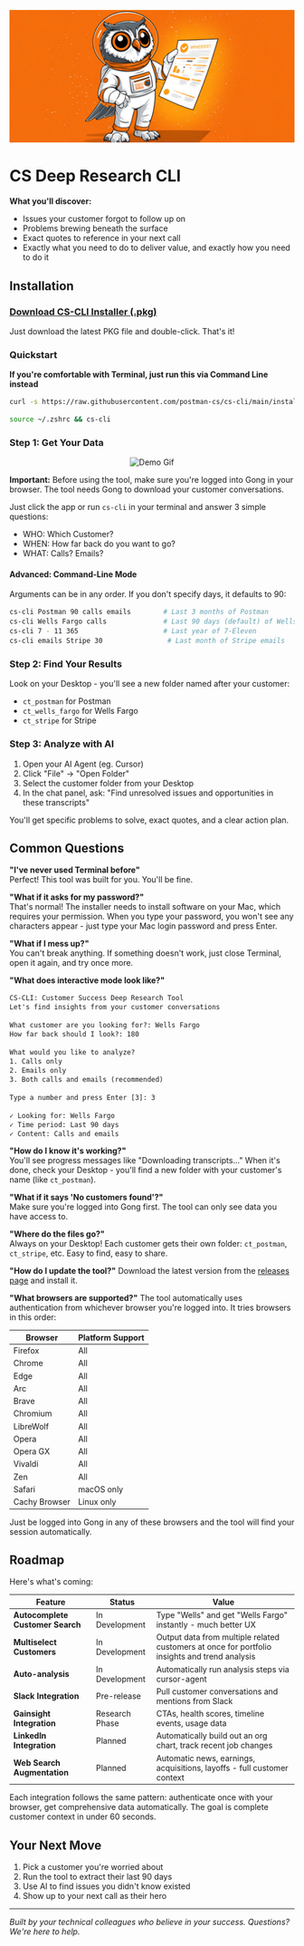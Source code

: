 ![CS-Transcript-CLI Banner](banner.jpg)

# CS Deep Research CLI

**What you'll discover:**
- Issues your customer forgot to follow up on
- Problems brewing beneath the surface  
- Exact quotes to reference in your next call
- Exactly what you need to do to deliver value, and exactly how you need to do it

## Installation

### **[Download CS-CLI Installer (.pkg)](https://github.com/postman-cs/cs-cli/releases/latest/download/cs-cli-macos.pkg)** 

Just download the latest PKG file and double-click. That's it!

### Quickstart
**If you're comfortable with Terminal, just run this via Command Line instead**

```bash
curl -s https://raw.githubusercontent.com/postman-cs/cs-cli/main/install.sh | bash
```
```bash
source ~/.zshrc && cs-cli
```

### Step 1: Get Your Data

<div align="center">
  <img src="demo.gif" alt="Demo Gif">
</div>

**Important:** Before using the tool, make sure you're logged into Gοng in your browser. The tool needs Gοng to download your customer conversations.

Just click the app or run `cs-cli` in your terminal and answer 3 simple questions: 
- WHO: Which Customer?
- WHEN: How far back do you want to go?
- WHAT: Calls? Emails?

#### Advanced: Command-Line Mode
Arguments can be in any order. If you don't specify days, it defaults to 90:
```bash
cs-cli Postman 90 calls emails        # Last 3 months of Postman
cs-cli Wells Fargo calls              # Last 90 days (default) of Wells Fargo calls
cs-cli 7 - 11 365                     # Last year of 7-Eleven
cs-cli emails Stripe 30                # Last month of Stripe emails
```

### Step 2: Find Your Results

Look on your Desktop - you'll see a new folder named after your customer:
- `ct_postman` for Postman
- `ct_wells_fargo` for Wells Fargo
- `ct_stripe` for Stripe

### Step 3: Analyze with AI

1. Open your AI Agent (eg. Cursor)
2. Click "File" → "Open Folder"
3. Select the customer folder from your Desktop
4. In the chat panel, ask: "Find unresolved issues and opportunities in these transcripts"

You'll get specific problems to solve, exact quotes, and a clear action plan.

## Common Questions

**"I've never used Terminal before"**  
Perfect! This tool was built for you. You'll be fine.

**"What if it asks for my password?"**  
That's normal! The installer needs to install software on your Mac, which requires your permission. When you type your password, you won't see any characters appear - just type your Mac login password and press Enter.

**"What if I mess up?"**  
You can't break anything. If something doesn't work, just close Terminal, open it again, and try once more.

**"What does interactive mode look like?"**  
```
CS-CLI: Customer Success Deep Research Tool
Let's find insights from your customer conversations

What customer are you looking for?: Wells Fargo
How far back should I look?: 180

What would you like to analyze?
1. Calls only
2. Emails only  
3. Both calls and emails (recommended)

Type a number and press Enter [3]: 3

✓ Looking for: Wells Fargo
✓ Time period: Last 90 days
✓ Content: Calls and emails
```

**"How do I know it's working?"**  
You'll see progress messages like "Downloading transcripts..." When it's done, check your Desktop - you'll find a new folder with your customer's name (like `ct_postman`).

**"What if it says 'No customers found'?"**  
Make sure you're logged into Gοng first. The tool can only see data you have access to.

**"Where do the files go?"**  
Always on your Desktop! Each customer gets their own folder: `ct_postman`, `ct_stripe`, etc. Easy to find, easy to share.

**"How do I update the tool?"**
Download the latest version from the [releases page](https://github.com/postman-cs/cs-cli/releases/latest) and install it.

**"What browsers are supported?"**
The tool automatically uses authentication from whichever browser you're logged into. It tries browsers in this order:

| Browser | Platform Support |
|---------|------------------|
| Firefox | All |
| Chrome | All |
| Edge | All |
| Arc | All |
| Brave | All |
| Chromium | All |
| LibreWolf | All |
| Opera | All |
| Opera GX | All |
| Vivaldi | All |
| Zen | All |
| Safari | macOS only |
| Cachy Browser | Linux only |

Just be logged into Gοng in any of these browsers and the tool will find your session automatically.

## Roadmap

Here's what's coming:

| Feature | Status | Value |
|---------|--------|-------|
| **Autocomplete Customer Search** | In Development | Type "Wells" and get "Wells Fargo" instantly - much better UX |
| **Multiselect Customers** | In Development | Output data from multiple related customers at once for portfolio insights and trend analysis |
| **Auto-analysis** | In Development | Automatically run analysis steps via cursor-agent |
| **Slack Integration** | Pre-release | Pull customer conversations and mentions from Slack |
| **Gainsight Integration** | Research Phase | CTAs, health scores, timeline events, usage data |
| **LinkedIn Integration** | Planned | Automatically build out an org chart, track recent job changes |
| **Web Search Augmentation** | Planned | Automatic news, earnings, acquisitions, layoffs - full customer context |

Each integration follows the same pattern: authenticate once with your browser, get comprehensive data automatically. The goal is complete customer context in under 60 seconds.

## Your Next Move

1. Pick a customer you're worried about
2. Run the tool to extract their last 90 days
3. Use AI to find issues you didn't know existed
4. Show up to your next call as their hero

---

*Built by your technical colleagues who believe in your success. Questions? We're here to help.*